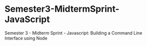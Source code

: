 # Semester3-MidtermSprint-JavaScript
Semester 3 - Midterm Sprint - Javascript: Building a Command Line Interface using Node
